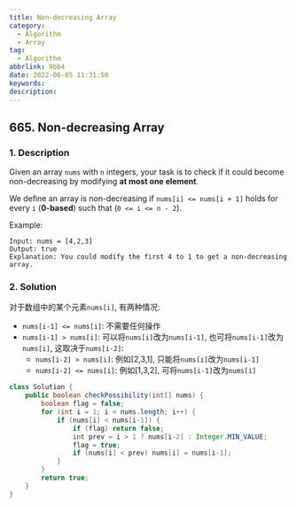 ```yaml
---
title: Non-decreasing Array
category:
  - Algorithm
  - Array
tag:
  - Algorithm
abbrlink: 9bb4
date: 2022-06-05 11:31:50
keywords:
description:
---
```


## 665. Non-decreasing Array
### 1. Description
Given an array `nums` with `n` integers, your task is to check if it could become non-decreasing by modifying **at most one element**.

We define an array is non-decreasing if `nums[i] <= nums[i + 1]` holds for every `i` (**0-based**) such that (`0 <= i <= n - 2`).

Example:
```
Input: nums = [4,2,3]
Output: true
Explanation: You could modify the first 4 to 1 to get a non-decreasing array.
```

### 2. Solution
对于数组中的某个元素`nums[i]`, 有两种情况:
* `nums[i-1] <= nums[i]`: 不需要任何操作
* `nums[i-1] > nums[i]`: 可以将`nums[i]`改为`nums[i-1]`, 也可将`nums[i-1]`改为`nums[i]`, 这取决于`nums[i-2]`:
    * `nums[i-2] > nums[i]`: 例如[2,3,1], 只能将`nums[i]`改为`nums[i-1]`
    * `nums[i-2] <= nums[i]`: 例如[1,3,2], 可将`nums[i-1]`改为`nums[i]`

```java
class Solution {
    public boolean checkPossibility(int[] nums) {
        boolean flag = false;
        for (int i = 1; i < nums.length; i++) {
            if (nums[i] < nums[i-1]) {
                if (flag) return false;
                int prev = i > 1 ? nums[i-2] : Integer.MIN_VALUE;
                flag = true;
                if (nums[i] < prev) nums[i] = nums[i-1];
            }
        }
        return true;
    }
}
```
